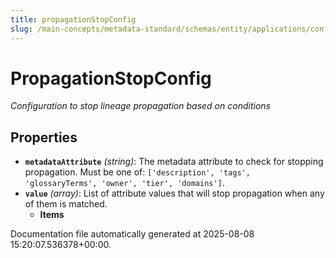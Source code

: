 ```yaml
---
title: propagationStopConfig
slug: /main-concepts/metadata-standard/schemas/entity/applications/configuration/external/automator/propagationstopconfig
---
```


# PropagationStopConfig

*Configuration to stop lineage propagation based on conditions*

## Properties

- **`metadataAttribute`** *(string)*: The metadata attribute to check for stopping propagation. Must be one of: `['description', 'tags', 'glossaryTerms', 'owner', 'tier', 'domains']`.
- **`value`** *(array)*: List of attribute values that will stop propagation when any of them is matched.
  - **Items**


Documentation file automatically generated at 2025-08-08 15:20:07.536378+00:00.
